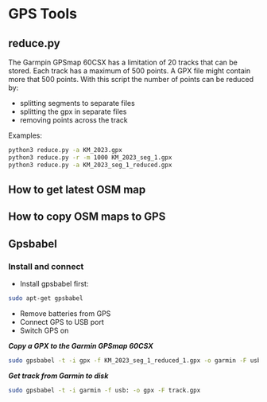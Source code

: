 # GPS Tools

## reduce.py
The Garmpin GPSmap 60CSX has a limitation of 20 tracks that can be stored. Each track has a maximum of 500 points. A GPX file might contain more that 500 points. With this script the number of points can be reduced by:

- splitting segments to separate files
- splitting the gpx in separate files
- removing points across the track

Examples:

```sh
python3 reduce.py -a KM_2023.gpx
python3 reduce.py -r -m 1000 KM_2023_seg_1.gpx
python3 reduce.py -a KM_2023_seg_1_reduced.gpx
```

## How to get latest OSM map


## How to copy OSM maps to GPS


## Gpsbabel

### Install and connect

- Install gpsbabel first:

```sh
sudo apt-get gpsbabel
```

- Remove batteries from GPS
- Connect GPS to USB port
- Switch GPS on

***Copy a GPX to the Garmin GPSmap 60CSX***

```sh
sudo gpsbabel -t -i gpx -f KM_2023_seg_1_reduced_1.gpx -o garmin -F usb:
```

***Get track from Garmin to disk***

```sh
sudo gpsbabel -t -i garmin -f usb: -o gpx -F track.gpx
```